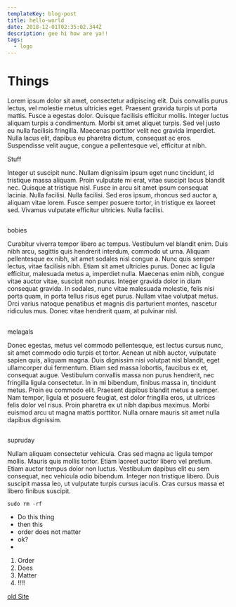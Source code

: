 ```yaml
---
templateKey: blog-post
title: hello-world
date: 2018-12-01T02:35:02.344Z
description: gee hi how are ya!!
tags:
  - logo
---
```

# Things

Lorem ipsum dolor sit amet, consectetur adipiscing elit. Duis convallis purus lectus, vel molestie metus ultricies eget. Praesent gravida turpis ut porta mattis. Fusce a egestas dolor. Quisque facilisis efficitur mollis. Integer luctus aliquam turpis a condimentum. Morbi sit amet aliquet turpis. Sed vel justo eu nulla facilisis fringilla. Maecenas porttitor velit nec gravida imperdiet. Nulla lacus elit, dapibus eu pharetra dictum, consequat ac eros. Suspendisse velit augue, congue a pellentesque vel, efficitur at nibh.

Stuff

Integer ut suscipit nunc. Nullam dignissim ipsum eget nunc tincidunt, id tristique massa aliquam. Proin vulputate mi erat, vitae suscipit lacus blandit nec. Quisque at tristique nisl. Fusce in arcu sit amet ipsum consequat lacinia. Nulla facilisi. Nulla facilisi. Sed eros ipsum, rhoncus sed auctor a, aliquam vitae lorem. Fusce semper posuere tortor, in tristique ex laoreet sed. Vivamus vulputate efficitur ultricies. Nulla facilisi.

## 

bobies

Curabitur viverra tempor libero ac tempus. Vestibulum vel blandit enim. Duis nibh arcu, sagittis quis hendrerit interdum, commodo ut urna. Aliquam pellentesque ex nibh, sit amet sodales nisl congue a. Nunc quis semper lectus, vitae facilisis nibh. Etiam sit amet ultricies purus. Donec ac ligula efficitur, malesuada metus a, imperdiet nulla. Maecenas enim nibh, congue vitae auctor vitae, suscipit non purus. Integer gravida dolor in diam consequat gravida. In sodales, nunc vitae malesuada molestie, felis nisi porta quam, in porta tellus risus eget purus. Nullam vitae volutpat metus. Orci varius natoque penatibus et magnis dis parturient montes, nascetur ridiculus mus. Donec vitae hendrerit quam, at pulvinar nisl.

## 

melagals

Donec egestas, metus vel commodo pellentesque, est lectus cursus nunc, sit amet commodo odio turpis et tortor. Aenean ut nibh auctor, vulputate sapien quis, aliquam magna. Duis dignissim nisi volutpat nisl blandit, eget ullamcorper dui fermentum. Etiam sed massa lobortis, faucibus ex et, consequat augue. Vestibulum convallis massa non purus hendrerit, nec fringilla ligula consectetur. In in mi bibendum, finibus massa in, tincidunt metus. Proin eu commodo elit. Praesent dapibus blandit metus a semper. Nam tempor, ligula et posuere feugiat, est dolor fringilla eros, ut ultrices felis dolor vel risus. Proin pharetra ex ut nibh dapibus maximus. Morbi euismod arcu ut magna mattis porttitor. Nulla ornare mauris sit amet nulla dapibus dignissim.

## 

supruday

Nullam aliquam consectetur vehicula. Cras sed magna ac ligula tempor mollis. Mauris quis mollis tortor. Etiam laoreet auctor libero vel pretium. Etiam auctor tempus dolor non luctus. Vestibulum dapibus elit eu sem consequat, nec vehicula odio bibendum. Integer non tristique libero. Duis suscipit massa leo, ut vulputate turpis cursus iaculis. Cras cursus massa et libero finibus suscipit.

```
sudo rm -rf
```

* Do this thing
* then this 
* order does not matter
* ok?
* 

1. Order
2. Does 
3. Matter
4. !!!!

[old Site](themakers.org)
